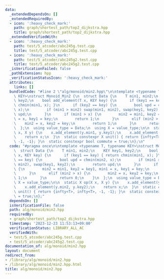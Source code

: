 ```yaml
---
data:
  _extendedDependsOn: []
  _extendedRequiredBy:
  - icon: ':heavy_check_mark:'
    path: graph/shortest_path/top2_dijkstra.hpp
    title: graph/shortest_path/top2_dijkstra.hpp
  _extendedVerifiedWith:
  - icon: ':heavy_check_mark:'
    path: test/5_atcoder/abc245g.test.cpp
    title: test/5_atcoder/abc245g.test.cpp
  - icon: ':heavy_check_mark:'
    path: test/5_atcoder/abc245g2.test.cpp
    title: test/5_atcoder/abc245g2.test.cpp
  _isVerificationFailed: false
  _pathExtension: hpp
  _verificationStatusIcon: ':heavy_check_mark:'
  attributes:
    links: []
  bundledCode: "#line 2 \"alg/monoid/min2.hpp\"\n\ntemplate <typename T, typename\
    \ KEY>\nstruct Monoid_Min2 {\n  struct Data {\n    T min1, min2;\n    KEY key1,\
    \ key2;\n    bool add_element(T x, KEY key) {\n      if (key1 == key) { return\
    \ chmin(min1, x); }\n      if (key2 == key) {\n        bool upd = chmin(min2,\
    \ x);\n        if (min1 > min2) swap(min1, min2), swap(key1, key2);\n        return\
    \ upd;\n      }\n      if (min1 > x) {\n        min2 = min1, key2 = key1, min1\
    \ = x, key1 = key;\n        return 1;\n      }\n      elif (min2 > x) {\n    \
    \    min2 = x, key2 = key;\n        return 1;\n      }\n      return 0;\n    }\n\
    \  };\n  using value_type = Data;\n  using X = value_type;\n\n  static X op(X\
    \ x, X y) {\n    x.add_element(y.min1, y.key1);\n    x.add_element(y.min2, y.key2);\n\
    \    return x;\n  }\n  static constexpr X unit() { return {infty<T>, infty<T>,\
    \ -1, -1}; }\n  static constexpr bool commute = true;\n};\n"
  code: "#pragma once\n\ntemplate <typename T, typename KEY>\nstruct Monoid_Min2 {\n\
    \  struct Data {\n    T min1, min2;\n    KEY key1, key2;\n    bool add_element(T\
    \ x, KEY key) {\n      if (key1 == key) { return chmin(min1, x); }\n      if (key2\
    \ == key) {\n        bool upd = chmin(min2, x);\n        if (min1 > min2) swap(min1,\
    \ min2), swap(key1, key2);\n        return upd;\n      }\n      if (min1 > x)\
    \ {\n        min2 = min1, key2 = key1, min1 = x, key1 = key;\n        return 1;\n\
    \      }\n      elif (min2 > x) {\n        min2 = x, key2 = key;\n        return\
    \ 1;\n      }\n      return 0;\n    }\n  };\n  using value_type = Data;\n  using\
    \ X = value_type;\n\n  static X op(X x, X y) {\n    x.add_element(y.min1, y.key1);\n\
    \    x.add_element(y.min2, y.key2);\n    return x;\n  }\n  static constexpr X\
    \ unit() { return {infty<T>, infty<T>, -1, -1}; }\n  static constexpr bool commute\
    \ = true;\n};"
  dependsOn: []
  isVerificationFile: false
  path: alg/monoid/min2.hpp
  requiredBy:
  - graph/shortest_path/top2_dijkstra.hpp
  timestamp: '2023-12-23 11:53:13+09:00'
  verificationStatus: LIBRARY_ALL_AC
  verifiedWith:
  - test/5_atcoder/abc245g.test.cpp
  - test/5_atcoder/abc245g2.test.cpp
documentation_of: alg/monoid/min2.hpp
layout: document
redirect_from:
- /library/alg/monoid/min2.hpp
- /library/alg/monoid/min2.hpp.html
title: alg/monoid/min2.hpp
---
```

